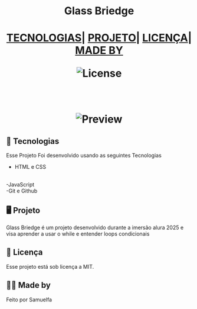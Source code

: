 <h1 align= "center">Glass Briedge<h1>


<p align="center">
</p>

<p align="center">
<a href="#tecnologias">TECNOLOGIAS</a>|
<a href="#️-projeto">PROJETO</a>|
<a href="#memo-licença">LICENÇA</a>|
<a href="#-made-by">MADE BY</a>
<p>

<p align="center">
  <img alt="License" src="https://img.shields.io/static/v1?label=license&message=MIT&color=49AA26&labelColor=000000">
</p>

<br>   

<p align="center">
<img alt="Preview" src="./.GitHub/Preview.png"><img>
<p>

## 🚀 Tecnologias

Esse Projeto Foi desenvolvido usando as seguintes Tecnologias

- HTML e CSS
<br>
-JavaScript
<br>
-Git e Github

## 🖥️ Projeto

Glass Briedge é um projeto desenvolvido durante a imersão alura 2025 e visa aprender a usar o while e entender loops condicionais

## :memo: Licença

Esse projeto está sob licença a MIT. 

## 👨‍💻 Made by 

Feito por Samuelfa
